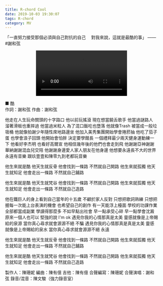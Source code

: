 ```yaml
---
title: R-chord Cool
date: 2019-10-03 19:30:07
tags: R-chord
category: MV
---
```


「一直努力接受那個必須與自己對抗的自己
　對我來說，這就是最酷的事」
                        —— #謝和弦

<video src="https://tianrking.github.io/media/mp4/%E8%AC%9D%E5%92%8C%E5%BC%A6%20R-chord%20-%20%E9%85%B7%20Cool%20(Official%20Music%20Video).mp4"  controls="controls" style="max-width: 100%; display: block; margin-left: auto; margin-right: auto;">
your browser does not support the video tag
</video>

■ 酷  
作詞：謝和弦    作曲：謝和弦

他走在人生玩命關頭的十字路口
他以前玩搖滾 現在想當饒舌歌手
他當過謎路人 溜著滑板也重摔過
他當過米粒人 為了混口飯吃也墮落
他就像Trash 被當成一般垃圾桶
他就像拍謝少年隨性席地路邊坐
他加入美秀集團開始學會捲菸抽
他吃了茄子蛋 也學會浪子回頭
他開始會怕胖 決定要學館長
一個禮拜最少兩天健身運動練一下
他看好李杰明 也看好高爾宣
他相信幾年後的他們也會走到飛
他謝謝亞神謝謝華納謝謝混血兒交陪
他謝謝身邊愛人家人朋友在他身邊
他想要永遠長不大的世界永遠有音樂
跟玖壹壹和陳零九到老都玩音樂

他生來就是酷
他天生就反骨
他會找到一條路
不然就自己開路
他生來就孤獨
他天生就知足
他會走出一條路
不然就自己鋪路

他生來就是酷
他天生就梵谷
他會找到一條路
不然就自己開路
他生來就孤獨
他天生就知足
他會走出一條路
不然就自己造路

他在鐵巨人的身上看到自己當年的十五歲
不顧於家人反對
只想把歌詞熟練
只想把握每一次能上台表演的機會
也希望自己的創作
有一天能浮上檯面
學校的功課作業
全部都當成副業
學讀得那麼多 不如早點出社會
早一點承受心碎 早一點學會沈澱
原來一個人也可以
堅強的說 I'm ok
遇見你我的心情那真是太美
靈感就像是上帝賜給的泉源
當你真心尋求就會源源不絕 不騙
遇見你我的心情那真是真是太美
靈感就像是上帝賜給的泉水
當你真心尋求就會源源不絕 永遠

他生來就是酷
他天生就反骨
他會找到一條路
不然就自己開路
他生來就孤獨
他天生就知足
他會走出一條路
不然就自己鋪路

他生來就是酷
他天生就梵谷
他會找到一條路
不然就自己開路
他生來就孤獨
他天生就知足
他會走出一條路
不然就自己造路

製作人：陳珊妮
編曲：陳有億
吉他：陳有億
合聲編寫：陳珊妮
合聲演唱：謝和弦
錄音/混音：陳文駿（強力錄音室）